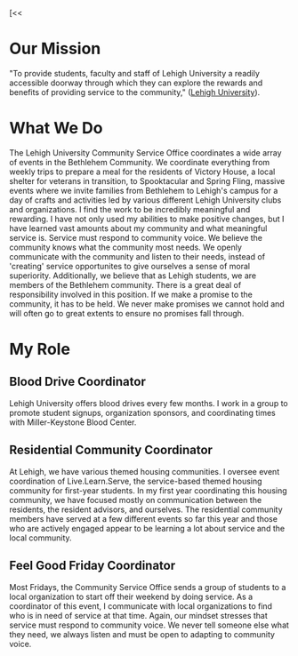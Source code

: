 [<<

# Our Mission
"To provide students, faculty and staff of Lehigh University a readily accessible doorway through which they can explore the rewards and benefits of providing service to the community," ([Lehigh University](https://studentaffairs.lehigh.edu/content/about-us-our-mission-staff-contact-us)).

# What We Do
The Lehigh University Community Service Office coordinates a wide array of events in the Bethlehem Community. We coordinate everything from weekly trips to prepare a meal for the residents of Victory House, a local shelter for veterans in transition, to Spooktacular and Spring Fling, massive events where we invite families from Bethlehem to Lehigh's campus for a day of crafts and activities led by various different Lehigh University clubs and organizations. I find the work to be incredibly meaningful and rewarding. I have not only used my abilities to make positive changes, but I have learned vast amounts about my community and what meaningful service is. Service must respond to community voice. We believe the community knows what the community most needs. We openly communicate with the community and listen to their needs, instead of 'creating' service opportunites to give ourselves a sense of moral superiority. Additionally, we believe that as Lehigh students, we are members of the Bethlehem community. There is a great deal of responsibility involved in this position. If we make a promise to the community, it has to be held. We never make promises we cannot hold and will often go to great extents to ensure no promises fall through.

# My Role

## Blood Drive Coordinator
Lehigh University offers blood drives every few months. I work in a group to promote student signups, organization sponsors, and coordinating times with Miller-Keystone Blood Center.

## Residential Community Coordinator
At Lehigh, we have various themed housing communities. I oversee event coordination of Live.Learn.Serve, the service-based themed housing community for first-year students. In my first year coordinating this housing community, we have focused mostly on communication between the residents, the resident advisors, and ourselves. The residential community members have served at a few different events so far this year and those who are actively engaged appear to be learning a lot about service and the local community.

## Feel Good Friday Coordinator
Most Fridays, the Community Service Office sends a group of students to a local organization to start off their weekend by doing service. As a coordinator of this event, I communicate with local organizations to find who is in need of service at that time. Again, our mindset stresses that service must respond to community voice. We never tell someone else what they need, we always listen and must be open to adapting to community voice.
